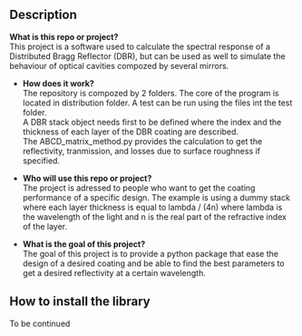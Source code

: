 ## Description

**What is this repo or project?**  
This project is a software used to calculate the spectral response of a Distributed Bragg Reflector (DBR), but can be used as well to simulate the behaviour of optical cavities compozed by several mirrors.

* **How does it work?**  
The repository is compozed by 2 folders. The core of the program is located in distribution folder. A test can be run using the files int the test folder.  
A DBR stack object needs first to be defined where the index and the thickness of each layer of the DBR coating are described.  
The ABCD_matrix_method.py provides the calculation to get the reflectivity, tranmission, and losses due to surface roughness if specified.

* **Who will use this repo or project?**  
The project is adressed to people who want to get the coating performance of a specific design. The example is using a dummy stack where each layer thickness is equal to lambda / (4n) where lambda is the wavelength of the light and n is the real part of the refractive index of the layer.

* **What is the goal of this project?**   
The goal of this project is to provide a python package that ease the design of a desired coating and be able to find the best parameters to get a desired reflectivity at a certain wavelength. 

## How to install the library

To be continued